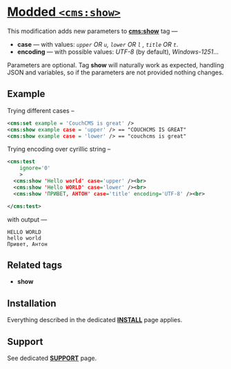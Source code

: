 # [Modded `<cms:show>`](https://github.com/trendoman/Tweakus-Dilectus/tree/main/anton.cms%40ya.ru__tags-modded/show/)

This modification adds new parameters to [**cms:show**](#related-tags) tag &mdash;
- **case** &mdash; with values: *`upper` OR `u`, `lower` OR `l` , `title` OR `t`*.
- **encoding** — with possible values: *UTF-8* (by default), *Windows-1251*...

Parameters are optional. Tag **show** will naturally work as expected, handling JSON and variables, so if the parameters are not provided nothing changes.

## Example

Trying different cases –

```xml
<cms:set example = 'CouchCMS is great' />
<cms:show example case = 'upper' /> == "COUCHCMS IS GREAT"
<cms:show example case = 'lower' /> == "couchcms is great"
```

Trying encoding over cyrillic string –

```xml
<cms:test
    ignore='0'
    >
  <cms:show 'Hello world' case='upper' /><br>
  <cms:show 'Hello WORLD' case='lower' /><br>
  <cms:show 'ПРИВЕТ, АНТОН' case='title' encoding='UTF-8' /><br>

</cms:test>
```

with output —

```
HELLO WORLD
hello world
Привет, Антон
```

## Related tags

* **show**

## Installation

Everything described in the dedicated [**INSTALL**](/INSTALL.md) page applies.

## Support

See dedicated [**SUPPORT**](/SUPPORT.md) page.
